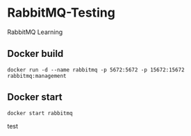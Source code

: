 # RabbitMQ-Testing
RabbitMQ Learning


## Docker build
`docker run -d --name rabbitmq -p 5672:5672 -p 15672:15672 rabbitmq:management`

## Docker start
`docker start rabbitmq`


test
